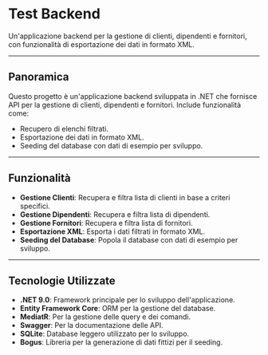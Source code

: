 # Test Backend

Un'applicazione backend per la gestione di clienti, dipendenti e fornitori, con funzionalità di esportazione dei dati in formato XML.

---

## **Panoramica**
Questo progetto è un'applicazione backend sviluppata in .NET che fornisce API per la gestione di clienti, dipendenti e fornitori. Include funzionalità come:
- Recupero di elenchi filtrati.
- Esportazione dei dati in formato XML.
- Seeding del database con dati di esempio per sviluppo.

---

## **Funzionalità**
- **Gestione Clienti**: Recupera e filtra lista di clienti in base a criteri specifici.
- **Gestione Dipendenti**: Recupera e filtra lista di dipendenti.
- **Gestione Fornitori**: Recupera e filtra lista di fornitori.
- **Esportazione XML**: Esporta i dati filtrati in formato XML.
- **Seeding del Database**: Popola il database con dati di esempio per sviluppo.

---

## **Tecnologie Utilizzate**
- **.NET 9.0**: Framework principale per lo sviluppo dell'applicazione.
- **Entity Framework Core**: ORM per la gestione del database.
- **MediatR**: Per la gestione delle query e dei comandi.
- **Swagger**: Per la documentazione delle API.
- **SQLite**: Database leggero utilizzato per lo sviluppo.
- **Bogus**: Libreria per la generazione di dati fittizi per il seeding.
